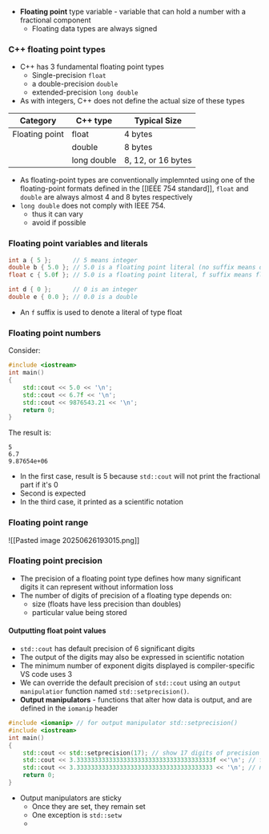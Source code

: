- **Floating point** type variable - variable that can hold a number with a fractional component
	- Floating data types are always signed
### C++ floating point types
- C++ has 3 fundamental floating point types
	- Single-precision `float`
	- a double-precision `double`
	- extended-precision `long double`
- As with integers, C++ does not define the actual size of these types

| Category       | C++ type    | Typical Size       |
| -------------- | ----------- | ------------------ |
| Floating point | float       | 4 bytes            |
|                | double      | 8 bytes            |
|                | long double | 8, 12, or 16 bytes |

- As floating-point types are conventionally implemnted using one of the floating-point formats defined in the [[IEEE 754 standard]], `float` and `double` are always almost 4 and 8 bytes respectively
- `long double` does not comply with IEEE 754. 
	- thus it can vary
	- avoid if possible
### Floating point variables and literals
```cpp
int a { 5 };      // 5 means integer
double b { 5.0 }; // 5.0 is a floating point literal (no suffix means double type by default)
float c { 5.0f }; // 5.0 is a floating point literal, f suffix means float type

int d { 0 };      // 0 is an integer
double e { 0.0 }; // 0.0 is a double
```

- An `f` suffix is used to denote a literal of type float 
### Floating point numbers
Consider: 
```cpp
#include <iostream>
int main()
{
	std::cout << 5.0 << '\n';
	std::cout << 6.7f << '\n';
	std::cout << 9876543.21 << '\n';
	return 0;
}
```

The result is:
```
5
6.7
9.87654e+06
```

- In the first case, result is 5 because `std::cout` will not print the fractional part if it's 0
- Second is expected
- In the third case, it printed as a scientific notation
### Floating point range
![[Pasted image 20250626193015.png]]
### Floating point precision
- The precision of a floating point type defines how many significant digits it can represent without information loss
- The number of digits of precision of a floating type depends on:
	- size (floats have less precision than doubles)
	- particular value being stored
#### Outputting float point values
-  `std::cout` has default precision of 6 significant digits
- The output of the digits may also be expressed in scientific notation
- The minimum number of exponent digits displayed is compiler-specific VS code uses 3
- We can override the default precision of `std::cout` using an `output manipulatior` function named `std::setprecision()`. 
- **Output manipulators** - functions that alter how data is output, and are defined in the `iomanip` header
```cpp
#include <iomanip> // for output manipulator std::setprecision()
#include <iostream>
int main()
{
    std::cout << std::setprecision(17); // show 17 digits of precision
    std::cout << 3.33333333333333333333333333333333333333f <<'\n'; // f suffix means float
    std::cout << 3.33333333333333333333333333333333333333 << '\n'; // no suffix means double
    return 0;
}
```

- Output manipulators are sticky
	- Once they are set, they remain set
	- One exception is `std::setw`
	- 